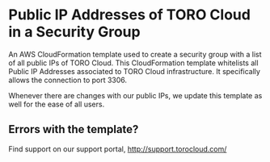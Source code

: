 # Public IP Addresses of TORO Cloud in a Security Group

An AWS CloudFormation template used to create a security group with a list of all public IPs of TORO Cloud. This 
CloudFormation template whitelists all Public IP Addresses associated to TORO Cloud infrastructure. It specifically allows
the connection to port 3306.

Whenever there are changes with our public IPs, we update this template as well for the ease of all users.

## Errors with the template?
Find support on our support portal, http://support.torocloud.com/
